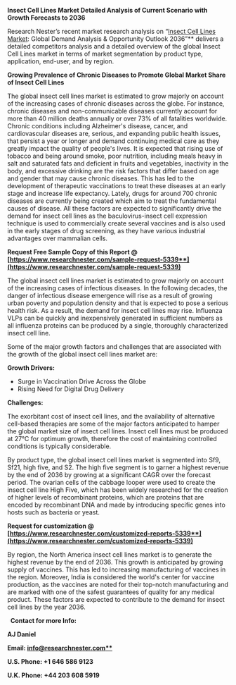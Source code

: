﻿**Insect Cell Lines Market Detailed Analysis of Current Scenario with Growth Forecasts to 2036**

Research Nester’s recent market research analysis on “[Insect Cell Lines Market](https://www.researchnester.com/reports/insect-cell-lines-market/5339): Global Demand Analysis & Opportunity Outlook 2036”** delivers a detailed competitors analysis and a detailed overview of the global Insect Cell Lines market in terms of market segmentation by product type, application, end-user, and by region. 

**Growing Prevalence of Chronic Diseases to Promote Global Market Share of Insect Cell Lines**

The global insect cell lines market is estimated to grow majorly on account of the increasing cases of chronic diseases across the globe. For instance, chronic diseases and non-communicable diseases currently account for more than 40 million deaths annually or over 73% of all fatalities worldwide. Chronic conditions including Alzheimer's disease, cancer, and cardiovascular diseases are, serious, and expanding public health issues, that persist a year or longer and demand continuing medical care as they greatly impact the quality of people's lives. It is expected that rising use of tobacco and being around smoke, poor nutrition, including meals heavy in salt and saturated fats and deficient in fruits and vegetables, inactivity in the body, and excessive drinking are the risk factors that differ based on age and gender that may cause chronic diseases. This has led to the development of therapeutic vaccinations to treat these diseases at an early stage and increase life expectancy. Lately, drugs for around 700 chronic diseases are currently being created which aim to treat the fundamental causes of disease. All these factors are expected to significantly drive the demand for insect cell lines as the baculovirus-insect cell expression technique is used to commercially create several vaccines and is also used in the early stages of drug screening, as they have various industrial advantages over mammalian cells. 

**Request Free Sample Copy of this Report @ [https://www.researchnester.com/sample-request-5339**](https://www.researchnester.com/sample-request-5339)**

The global insect cell lines market is estimated to grow majorly on account of the increasing cases of infectious diseases. In the following decades, the danger of infectious disease emergence will rise as a result of growing urban poverty and population density and that is expected to pose a serious health risk. As a result, the demand for insect cell lines may rise. Influenza VLPs can be quickly and inexpensively generated in sufficient numbers as all influenza proteins can be produced by a single, thoroughly characterized insect cell line.

Some of the major growth factors and challenges that are associated with the growth of the global insect cell lines market are:

**Growth Drivers:**

- Surge in Vaccination Drive Across the Globe 
- Rising Need for Digital Drug Delivery

**Challenges:**

The exorbitant cost of insect cell lines, and the availability of alternative cell-based therapies are some of the major factors anticipated to hamper the global market size of insect cell lines. Insect cell lines must be produced at 27°C for optimum growth, therefore the cost of maintaining controlled conditions is typically considerable. 

By product type, the global insect cell lines market is segmented into Sf9, Sf21, high five, and S2. The high five segment is to garner a highest revenue by the end of 2036 by growing at a significant CAGR over the forecast period. The ovarian cells of the cabbage looper were used to create the insect cell line High Five, which has been widely researched for the creation of higher levels of recombinant proteins, which are proteins that are encoded by recombinant DNA and made by introducing specific genes into hosts such as bacteria or yeast. 

**Request for customization @ [https://www.researchnester.com/customized-reports-5339**](https://www.researchnester.com/customized-reports-5339)**

By region, the North America insect cell lines market is to generate the highest revenue by the end of 2036. This growth is anticipated by growing supply of vaccines. This has led to increasing manufacturing of vaccines in the region. Moreover, India is considered the world's center for vaccine production, as the vaccines are noted for their top-notch manufacturing and are marked with one of the safest guarantees of quality for any medical product. These factors are expected to contribute to the demand for insect cell lines by the year 2036.

` `**Contact for more Info:**

**AJ Daniel**

**Email: [info@researchnester.com**](mailto:info@researchnester.com)**

**U.S. Phone: +1 646 586 9123** 

**U.K. Phone: +44 203 608 5919**


